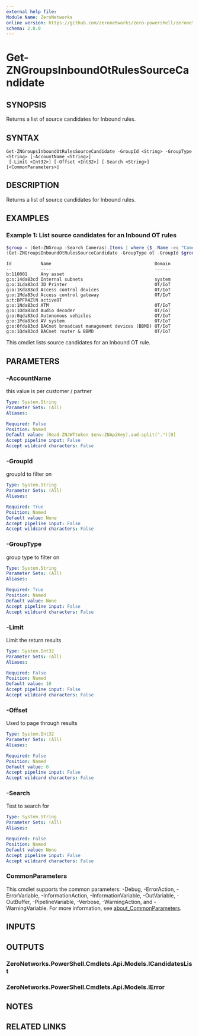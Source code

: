 ```yaml
---
external help file:
Module Name: ZeroNetworks
online version: https://github.com/zeronetworks/zero-powershell/zeronetworks/get-zngroupsinboundotrulessourcecandidate
schema: 2.0.0
---
```


# Get-ZNGroupsInboundOtRulesSourceCandidate

## SYNOPSIS
Returns a list of source candidates for Inbound rules.

## SYNTAX

```
Get-ZNGroupsInboundOtRulesSourceCandidate -GroupId <String> -GroupType <String> [-AccountName <String>]
 [-Limit <Int32>] [-Offset <Int32>] [-Search <String>] [<CommonParameters>]
```

## DESCRIPTION
Returns a list of source candidates for Inbound rules.

## EXAMPLES

### Example 1: List source candidates for an Inbound OT rules
```powershell
$group = (Get-ZNGroup -Search Cameras).Items | where {$_.Name -eq "Cameras"} 
(Get-ZNGroupsInboundOtRulesSourceCandidate -GroupType ot -GroupId $group.Id).Items
```

```output
Id           Name                                       Domain
--           ----                                       ------
b:110001     Any asset                                  
g:s:14da83cd Internal subnets                           system
g:o:1Lda83cd 3D Printer                                 OT/IoT
g:o:1Kda83cd Access control devices                     OT/IoT
g:o:1Mda83cd Access control gateway                     OT/IoT
a:t:BPFR4ZlN activeOT                                   
g:o:1Nda83cd ATM                                        OT/IoT
g:o:1Oda83cd Audio decoder                              OT/IoT
g:o:0qda83cd Autonomous vehicles                        OT/IoT
g:o:1Pda83cd AV system                                  OT/IoT
g:o:0fda83cd BACnet broadcast management devices (BBMD) OT/IoT
g:o:1Qda83cd BACnet router & BBMD                       OT/IoT
```

This cmdlet lists source candidates for an Inbound OT rule.

## PARAMETERS

### -AccountName
this value is per customer / partner

```yaml
Type: System.String
Parameter Sets: (All)
Aliases:

Required: False
Position: Named
Default value: (Read-ZNJWTtoken $env:ZNApiKey).aud.split(".")[0]
Accept pipeline input: False
Accept wildcard characters: False
```

### -GroupId
groupId to filter on

```yaml
Type: System.String
Parameter Sets: (All)
Aliases:

Required: True
Position: Named
Default value: None
Accept pipeline input: False
Accept wildcard characters: False
```

### -GroupType
group type to filter on

```yaml
Type: System.String
Parameter Sets: (All)
Aliases:

Required: True
Position: Named
Default value: None
Accept pipeline input: False
Accept wildcard characters: False
```

### -Limit
Limit the return results

```yaml
Type: System.Int32
Parameter Sets: (All)
Aliases:

Required: False
Position: Named
Default value: 10
Accept pipeline input: False
Accept wildcard characters: False
```

### -Offset
Used to page through results

```yaml
Type: System.Int32
Parameter Sets: (All)
Aliases:

Required: False
Position: Named
Default value: 0
Accept pipeline input: False
Accept wildcard characters: False
```

### -Search
Test to search for

```yaml
Type: System.String
Parameter Sets: (All)
Aliases:

Required: False
Position: Named
Default value: None
Accept pipeline input: False
Accept wildcard characters: False
```

### CommonParameters
This cmdlet supports the common parameters: -Debug, -ErrorAction, -ErrorVariable, -InformationAction, -InformationVariable, -OutVariable, -OutBuffer, -PipelineVariable, -Verbose, -WarningAction, and -WarningVariable. For more information, see [about_CommonParameters](http://go.microsoft.com/fwlink/?LinkID=113216).

## INPUTS

## OUTPUTS

### ZeroNetworks.PowerShell.Cmdlets.Api.Models.ICandidatesList

### ZeroNetworks.PowerShell.Cmdlets.Api.Models.IError

## NOTES

## RELATED LINKS


